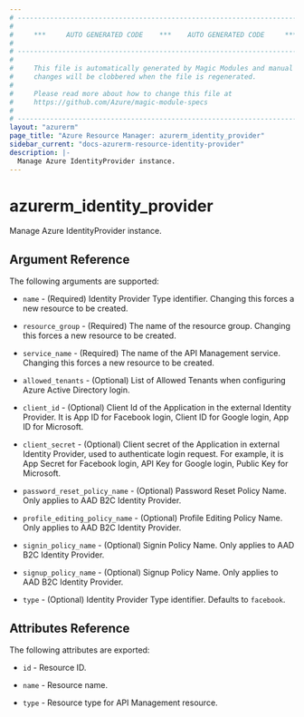 ```yaml
---
# ----------------------------------------------------------------------------
#
#     ***     AUTO GENERATED CODE    ***    AUTO GENERATED CODE     ***
#
# ----------------------------------------------------------------------------
#
#     This file is automatically generated by Magic Modules and manual
#     changes will be clobbered when the file is regenerated.
#
#     Please read more about how to change this file at
#     https://github.com/Azure/magic-module-specs
#
# ----------------------------------------------------------------------------
layout: "azurerm"
page_title: "Azure Resource Manager: azurerm_identity_provider"
sidebar_current: "docs-azurerm-resource-identity-provider"
description: |-
  Manage Azure IdentityProvider instance.
---
```


# azurerm_identity_provider

Manage Azure IdentityProvider instance.


## Argument Reference

The following arguments are supported:

* `name` - (Required) Identity Provider Type identifier. Changing this forces a new resource to be created.

* `resource_group` - (Required) The name of the resource group. Changing this forces a new resource to be created.

* `service_name` - (Required) The name of the API Management service. Changing this forces a new resource to be created.

* `allowed_tenants` - (Optional) List of Allowed Tenants when configuring Azure Active Directory login.

* `client_id` - (Optional) Client Id of the Application in the external Identity Provider. It is App ID for Facebook login, Client ID for Google login, App ID for Microsoft.

* `client_secret` - (Optional) Client secret of the Application in external Identity Provider, used to authenticate login request. For example, it is App Secret for Facebook login, API Key for Google login, Public Key for Microsoft.

* `password_reset_policy_name` - (Optional) Password Reset Policy Name. Only applies to AAD B2C Identity Provider.

* `profile_editing_policy_name` - (Optional) Profile Editing Policy Name. Only applies to AAD B2C Identity Provider.

* `signin_policy_name` - (Optional) Signin Policy Name. Only applies to AAD B2C Identity Provider.

* `signup_policy_name` - (Optional) Signup Policy Name. Only applies to AAD B2C Identity Provider.

* `type` - (Optional) Identity Provider Type identifier. Defaults to `facebook`.

## Attributes Reference

The following attributes are exported:

* `id` - Resource ID.

* `name` - Resource name.

* `type` - Resource type for API Management resource.
